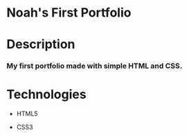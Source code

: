 # Noah's First Portfolio

# Description
### My first portfolio made with simple HTML and CSS.

# Technologies
- HTML5

- CSS3
